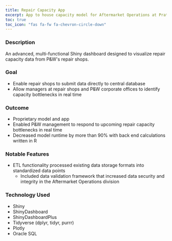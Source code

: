 ```yaml
---
title: Repair Capacity App
excerpt: App to house capacity model for Aftermarket Operations at Pratt & Whitney
toc: true
toc_icon: "fas fa-fw fa-chevron-circle-down"
---
```


### Description
An advanced, multi-functional Shiny dashboard designed to visualize repair capacity data from P&W's repair shops.

### Goal
* Enable repair shops to submit data directly to central database
* Allow managers at repair shops and P&W corporate offices to identify capacity bottlenecks in real time

### Outcome
* Proprietary model and app
* Enabled P&W management to respond to upcoming repair capacity bottlenecks in real time
* Decreased model runtime by more than 90% with back end calculations written in R 

### Notable Features
* ETL functionality processed existing data storage formats into standardized data points
  * Included data validation framework that increased data security and integrity in the Aftermarket Operations division

### Technology Used
* Shiny
* ShinyDashboard
* ShinyDashboardPlus
* Tidyverse (dplyr, tidyr, purrr)
* Plotly
* Oracle SQL
